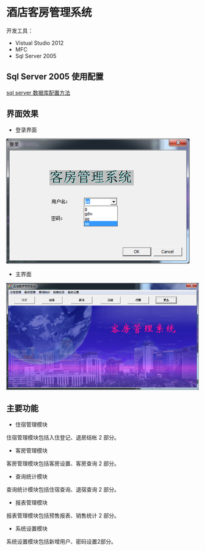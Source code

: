 # 酒店客房管理系统

开发工具：

* Vistual Studio 2012
* MFC
* Sql Server 2005

## Sql Server 2005 使用配置

[sql server 数据库配置方法](./dataBaseConfig/config.md)

## 界面效果

* 登录界面

![](./dataBaseConfig/登录界面.png)

* 主界面

![](./dataBaseConfig/主界面.png)

## 主要功能

* 住宿管理模块

住宿管理模块包括入住登记、退房结帐 2 部分。 

* 客房管理模块

客房管理模块包括客房设置、客房查询 2 部分。

* 查询统计模块

查询统计模块包括住宿查询、退宿查询 2 部分。

* 报表管理模块

报表管理模块包括预售报表、销售统计 2 部分。

* 系统设置模块

系统设置模块包括新增用户、密码设置2部分。




